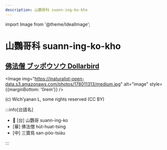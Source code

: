```yaml
---
description: 山鸚哥科 suann-ing-ko-kho
---
```


import Image from '@theme/IdealImage';

# 山鸚哥科 suann-ing-ko-kho

## [佛法僧 ブッポウソウ Dollarbird](https://ebird.org/species/dollar1)

<Image img="https://inaturalist-open-data.s3.amazonaws.com/photos/178011313/medium.jpg" alt="image" style={{marginBottom: '0rem'}} />

<p className="image-caption">
(c) Wich’yanan L, some rights reserved (CC BY)
</p>

:::info[台語名]

- 🎯 [台] 山鸚哥 suann-ing-ko
- [華] 佛法僧 hu̍t-huat-tsing
- [中] 三寶鳥 san-pòo-tsiáu

:::
